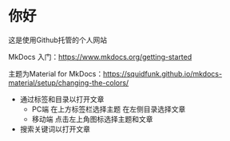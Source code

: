 # 你好

这是使用Github托管的个人网站

MkDocs 入门：<https://www.mkdocs.org/getting-started>

主题为Material for MkDocs：<https://squidfunk.github.io/mkdocs-material/setup/changing-the-colors/>

- 通过标签和目录以打开文章
    - PC端 在上方标签栏选择主题 在左侧目录选择文章
    - 移动端 点击左上角图标选择主题和文章
- 搜索关键词以打开文章
